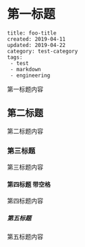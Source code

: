 # 第一标题

```metadata
title: foo-title
created: 2019-04-11
updated: 2019-04-22
category: test-category
tags:
 - test
 - markdown
 - engineering
```



第一标题内容

## 第二标题

第二标题内容


### 第三标题

第三标题内容

#### 第四标题 带空格

第四标题内容

##### 第五标题

第五标题内容
